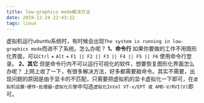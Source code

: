 ```yaml
---
title: low-graphics mode解决方法
date: 2019-12-24 22:43:12
tags: linux
---
```

虚拟机运行ubuntu系统时，有时候会出现`The system is running in low-graphics mode`而进不了系统。怎么办呢？
**1、命令行**
如果你要做的工作不用图形化界面，可以`Ctrl` + `Alt` + `F1 || F2 || F3 || F4 || F5 || F6` 使用命令行登录。
**2、其它**
但是命令行内不可以运行可视化的软件，想要恢复图形化界面怎么办呢？
上网上收了一下，有很多解决方法，好多都需要敲命令。其实不需要，出现问题的原因是由于显卡的不匹配，只需要把虚拟机的显卡虚拟化一下即可，在`虚拟机设置`-`硬件`-`处理器`-`虚拟化引擎`中勾选`虚拟化Intel VT-x/EPT 或 AMD-V/RVI(V)`即可。